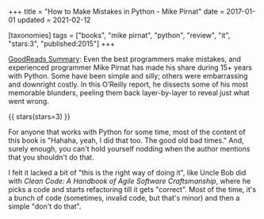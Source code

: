 +++
title = "How to Make Mistakes in Python - Mike Pirnat"
date = 2017-01-01
updated = 2021-02-12

[taxonomies]
tags = ["books", "mike pirnat", "python", "review", "it", "stars:3",
"published:2015"]
+++

[GoodReads Summary](https://www.goodreads.com/book/show/28166034-how-to-make-mistakes-in-python):
Even the best programmers make mistakes, and experienced programmer Mike
Pirnat has made his share during 15+ years with Python. Some have been simple
and silly; others were embarrassing and downright costly. In this O’Reilly
report, he dissects some of his most memorable blunders, peeling them back
layer-by-layer to reveal just what went wrong.

<!-- more -->

{{ stars(stars=3) }}

For anyone that works with Python for some time, most of the content of this
book is "Hahaha, yeah, I did that too. The good old bad times." And, surely
enough, you can't hold yourself nodding when the author mentions that you
shouldn't do that.

I felt it lacked a bit of "this is the right way of doing it", like Uncle Bob
did with _Clean Code: A Handbook of Agile Software Craftsmanship_, where he
picks a code and starts refactoring till it gets "correct". Most of the time,
it's a bunch of code (sometimes, invalid code, but that's minor) and then a
simple "don't do that".
